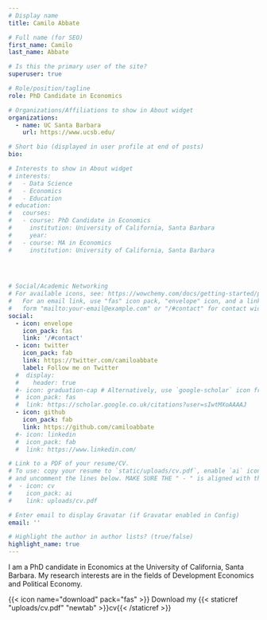 ```yaml
---
# Display name
title: Camilo Abbate

# Full name (for SEO)
first_name: Camilo
last_name: Abbate

# Is this the primary user of the site?
superuser: true

# Role/position/tagline
role: PhD Candidate in Economics

# Organizations/Affiliations to show in About widget
organizations:
  - name: UC Santa Barbara
    url: https://www.ucsb.edu/

# Short bio (displayed in user profile at end of posts)
bio: 

# Interests to show in About widget
# interests:
#   - Data Science
#   - Economics
#   - Education
# education:
#   courses:
#   - course: PhD Candidate in Economics
#     institution: University of California, Santa Barbara
#     year: 
#   - course: MA in Economics
#     institution: University of California, Santa Barbara

    
  

# Social/Academic Networking
# For available icons, see: https://wowchemy.com/docs/getting-started/page-builder/#icons
#   For an email link, use "fas" icon pack, "envelope" icon, and a link in the
#   form "mailto:your-email@example.com" or "/#contact" for contact widget.
social:
  - icon: envelope
    icon_pack: fas
    link: '/#contact'
  - icon: twitter
    icon_pack: fab
    link: https://twitter.com/camiloabbate
    label: Follow me on Twitter
  #  display:
  #    header: true
  #- icon: graduation-cap # Alternatively, use `google-scholar` icon from `ai` icon pack
  #  icon_pack: fas
  #  link: https://scholar.google.co.uk/citations?user=sIwtMXoAAAAJ
  - icon: github
    icon_pack: fab
    link: https://github.com/camiloabbate
  #- icon: linkedin
  #  icon_pack: fab
  #  link: https://www.linkedin.com/

# Link to a PDF of your resume/CV. 
# To use: copy your resume to `static/uploads/cv.pdf`, enable `ai` icons in `params.yaml`, 
# and uncomment the lines below. MAKE SURE THE " - " is aligned with the other ones like line 50 for example!
#  - icon: cv
#    icon_pack: ai
#    link: uploads/cv.pdf

# Enter email to display Gravatar (if Gravatar enabled in Config)
email: ''

# Highlight the author in author lists? (true/false)
highlight_name: true
---
```


I am a PhD candidate in Economics at the University of California, Santa Barbara. 
My research interests are in the fields of Development Economics and Political Economy.

{{< icon name="download" pack="fas" >}} Download my {{< staticref "uploads/cv.pdf" "newtab" >}}cv{{< /staticref >}}
